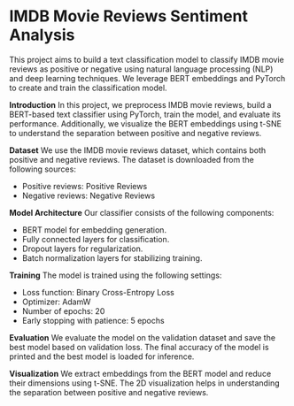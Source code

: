 # IMDB Movie Reviews Sentiment Analysis

This project aims to build a text classification model to classify IMDB movie reviews as positive or negative using natural language processing (NLP) and deep learning techniques. We leverage BERT embeddings and PyTorch to create and train the classification model.

**Introduction**
In this project, we preprocess IMDB movie reviews, build a BERT-based text classifier using PyTorch, train the model, and evaluate its performance. Additionally, we visualize the BERT embeddings using t-SNE to understand the separation between positive and negative reviews.

**Dataset**
We use the IMDB movie reviews dataset, which contains both positive and negative reviews. The dataset is downloaded from the following sources:

- Positive reviews: Positive Reviews
- Negative reviews: Negative Reviews

**Model Architecture**
Our classifier consists of the following components:

- BERT model for embedding generation.
- Fully connected layers for classification.
- Dropout layers for regularization.
- Batch normalization layers for stabilizing training.

**Training**
The model is trained using the following settings:

- Loss function: Binary Cross-Entropy Loss
- Optimizer: AdamW
- Number of epochs: 20
- Early stopping with patience: 5 epochs

**Evaluation**
We evaluate the model on the validation dataset and save the best model based on validation loss. The final accuracy of the model is printed and the best model is loaded for inference.

**Visualization**
We extract embeddings from the BERT model and reduce their dimensions using t-SNE. The 2D visualization helps in understanding the separation between positive and negative reviews.
